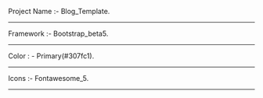 Project Name :- Blog_Template.

*********************

Framework :-  Bootstrap_beta5.

*********************

Color : - Primary(#307fc1). 

*********************

Icons :- Fontawesome_5.

*********************
